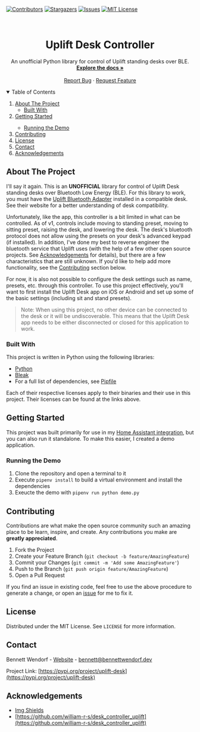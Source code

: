 <!--
*** This readme is inspired by the Best-README-Template available at https://github.com/othneildrew/Best-README-Template. Thanks to othneildrew for the inspiration!
-->


<!-- PROJECT SHIELDS -->
<!--
*** I'm using markdown "reference style" links for readability.
*** Reference links are enclosed in brackets [ ] instead of parentheses ( ).
*** See the bottom of this document for the declaration of the reference variables
*** for contributors-url, forks-url, etc. This is an optional, concise syntax you may use.
*** https://www.markdownguide.org/basic-syntax/#reference-style-links
-->
[![Contributors][contributors-shield]][contributors-url]
[![Stargazers][stars-shield]][stars-url]
[![Issues][issues-shield]][issues-url]
[![MIT License][license-shield]][license-url]
<!-- [![Forks][forks-shield]][forks-url] -->



<!-- PROJECT LOGO -->
<br />
<p align="center">
  <h1 align="center">Uplift Desk Controller</h3>

  <p align="center">
    An unofficial Python library for control of Uplift standing desks over BLE.
    <br />
    <a href="https://github.com/Bennett-Wendorf/uplift-desk-controller"><strong>Explore the docs »</strong></a>
    <br />
    <br />
    <a href="https://github.com/Bennett-Wendorf/uplift-desk-controller/issues">Report Bug</a>
    ·
    <a href="https://github.com/Bennett-Wendorf/uplift-desk-controller/issues">Request Feature</a>
  </p>
</p>



<!-- TABLE OF CONTENTS -->
<details open="open">
  <summary>Table of Contents</summary>
  <ol>
    <li>
      <a href="#about-the-project">About The Project</a>
      <ul>
        <li><a href="#built-with">Built With</a></li>
      </ul>
    </li>
    <li><a href="#getting-started">Getting Started</a></li>
      <ul>
        <li><a href="#running-the-demo">Running the Demo</a></li>
      </ul>
    <li><a href="#contributing">Contributing</a></li>
    <li><a href="#license">License</a></li>
    <li><a href="#contact">Contact</a></li>
    <li><a href="#acknowledgements">Acknowledgements</a></li>
  </ol>
</details>



<!-- ABOUT THE PROJECT -->
## About The Project

I'll say it again. This is an **UNOFFICIAL** library for control of Uplift Desk standing desks over Bluetooth Low Energy (BLE). For this library to work, you must have the [Uplift Bluetooth Adapter](https://www.upliftdesk.com/bluetooth-adapter-for-uplift-desk/?15775=12278) installed in a compatible desk. See their website for a better understanding of desk compatibility. 

Unfortunately, like the app, this controller is a bit limited in what can be controlled. As of v1, controls include moving to standing preset, moving to sitting preset, raising the desk, and lowering the desk. The desk's bluetooth protocol does not allow using the presets on your desk's advanced keypad (if installed). In addition, I've done my best to reverse engineer the bluetooth service that Uplift uses (with the help of a few other open source projects. See [Acknowledgements](#acknowledgements) for details), but there are a few characteristics that are still unknown. If you'd like to help add more functionality, see the [Contributing](#contributing) section below.

For now, it is also not possible to configure the desk settings such as name, presets, etc. through this controller. To use this project effectively, you'll want to first install the Uplift Desk app on iOS or Android and set up some of the basic settings (including sit and stand presets).

> Note: When using this project, no other device can be connected to the desk or it will be undiscoverable. This means that the Uplift Desk app needs to be either disconnected or closed for this application to work.

### Built With

This project is written in Python using the following libraries:
* [Python](https://www.python.org/)
* [Bleak](https://pypi.org/project/bleak/)
* For a full list of dependencies, see [Pipfile](https://github.com/Bennett-Wendorf/uplift-desk-controller/blob/main/Pipfile)

Each of their respective licenses apply to their binaries and their use in this project. Their licenses can be found at the links above.

<!-- Getting Started -->
## Getting Started
This project was built primarily for use in my [Home Assistant integration](https://github.com/Bennett-Wendorf/hass-uplift-desk), but you can also run it standalone. To make this easier, I created a demo application.

### Running the Demo
1. Clone the repository and open a terminal to it
2. Execute `pipenv install` to build a virtual environment and install the dependencies
3. Exeucte the demo with `pipenv run python demo.py`

<!-- CONTRIBUTING -->
## Contributing

Contributions are what make the open source community such an amazing place to be learn, inspire, and create. Any contributions you make are **greatly appreciated**.

1. Fork the Project
2. Create your Feature Branch (`git checkout -b feature/AmazingFeature`)
3. Commit your Changes (`git commit -m 'Add some AmazingFeature'`)
4. Push to the Branch (`git push origin feature/AmazingFeature`)
5. Open a Pull Request

If you find an issue in existing code, feel free to use the above procedure to generate a change, or open an [issue](https://github.com/Bennett-Wendorf/uplift-desk-controller/issues) for me to fix it.


<!-- LICENSE -->
## License

Distributed under the MIT License. See `LICENSE` for more information.



<!-- CONTACT -->
## Contact

Bennett Wendorf - [Website](https://bennettwendorf.dev/) - bennett@bennettwendorf.dev

Project Link: [https://pypi.org/project/uplift-desk](https://pypi.org/project/uplift-desk)



<!-- ACKNOWLEDGEMENTS -->
## Acknowledgements
* [Img Shields](https://shields.io)
* [https://github.com/william-r-s/desk_controller_uplift](https://github.com/william-r-s/desk_controller_uplift)


<!-- MARKDOWN LINKS & IMAGES -->
<!-- https://www.markdownguide.org/basic-syntax/#reference-style-links -->
[contributors-shield]: https://img.shields.io/github/contributors/bennett-Wendorf/NeuraViz.svg?style=flat&color=informational
[contributors-url]: https://github.com/Bennett-Wendorf/uplift-desk-controller/graphs/contributors
[forks-shield]: https://img.shields.io/github/forks/bennett-Wendorf/uplift-desk-controller.svg?style=flat
[forks-url]: https://github.com/Bennett-Wendorf/uplift-desk-controller/network/members
[stars-shield]: https://img.shields.io/github/stars/bennett-Wendorf/uplift-desk-controller.svg?style=flat&color=yellow
[stars-url]: https://github.com/Bennett-Wendorf/uplift-desk-controller/stargazers
[issues-shield]: https://img.shields.io/github/issues/bennett-Wendorf/uplift-desk-controller.svg?style=flat&color=red
[issues-url]: https://github.com/Bennett-Wendorf/uplift-desk-controller/issues
[license-shield]: https://img.shields.io/github/license/bennett-Wendorf/uplift-desk-controller.svg?style=flat
[license-url]: https://github.com/Bennett-Wendorf/uplift-desk-controller/blob/main/LICENSE
